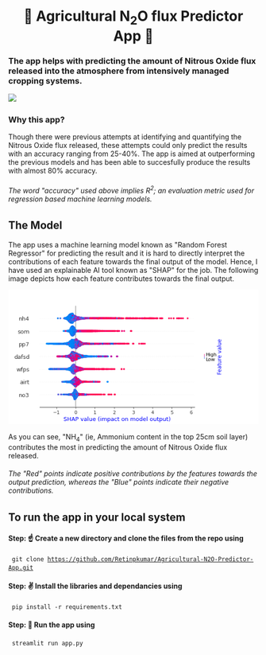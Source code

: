 <h1 align=center> 🌿 Agricultural N<sub>2</sub>O flux Predictor App 🌿 </h1>

<h3 align=left>The app helps with predicting the amount of Nitrous Oxide flux released into the atmosphere from intensively managed cropping systems. </h3>

<img src="https://user-images.githubusercontent.com/67088817/150121924-49649c78-3a7a-43d5-b385-de90dcba44ea.png" height="450"></img>

<h3> Why this app? </h3>
<p>Though there were previous attempts at identifying and quantifying the Nitrous Oxide flux released, these attempts could only predict the results with an accuracy ranging from 25-40%. The app is aimed at outperforming the previous models and has been able to succesfully produce the results with almost 80% accuracy.</p>

###### The word "accuracy" used above implies R<sup>2</sup>; an evaluation metric used for regression based machine learning models.

## The Model
The app uses a machine learning model known as "Random Forest Regressor" for predicting the result and it is hard to directly interpret the contributions of each feature towards the final output of the model. Hence, I have used an explainable AI tool known as "SHAP" for the job. The following image depicts how each feature contributes towards the final output.

<img src="https://github.com/Retinpkumar/Agricultural-N2O-Predictor-App/blob/main/plots/summaryplot.png"></img>

As you can see, "NH<sub>4</sub>" (ie, Ammonium content in the top 25cm soil layer) contributes the most in predicting the amount of Nitrous Oxide flux released. 

###### The "Red" points indicate positive contributions by the features towards the output prediction, whereas the "Blue" points indicate their negative contributions.

## To run the app in your local system
#### Step: ☝ Create a new directory and clone the files from the repo using
  <code> git clone https://github.com/Retinpkumar/Agricultural-N2O-Predictor-App.git</code>
#### Step: ✌ Install the libraries and dependancies using
  <code> pip install -r requirements.txt </code>
#### Step: 🤟 Run the app using
  <code> streamlit run app.py </code>
